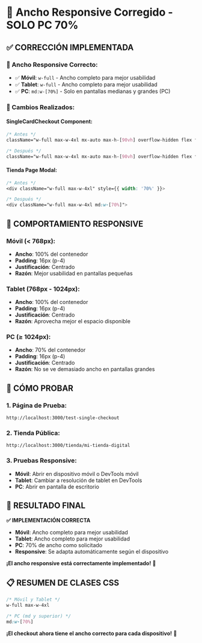 # 📱 Ancho Responsive Corregido - SOLO PC 70%

## ✅ **CORRECCIÓN IMPLEMENTADA**

### **📱 Ancho Responsive Correcto:**
- ✅ **Móvil**: `w-full` - Ancho completo para mejor usabilidad
- ✅ **Tablet**: `w-full` - Ancho completo para mejor usabilidad  
- ✅ **PC**: `md:w-[70%]` - Solo en pantallas medianas y grandes (PC)

### **🔧 Cambios Realizados:**

#### **SingleCardCheckout Component:**
```css
/* Antes */
className="w-full max-w-4xl mx-auto max-h-[90vh] overflow-hidden flex flex-col"

/* Después */
className="w-full max-w-4xl mx-auto max-h-[90vh] overflow-hidden flex flex-col md:w-[70%]"
```

#### **Tienda Page Modal:**
```css
/* Antes */
<div className="w-full max-w-4xl" style={{ width: '70%' }}>

/* Después */
<div className="w-full max-w-4xl md:w-[70%]">
```

## 📱 **COMPORTAMIENTO RESPONSIVE**

### **Móvil (< 768px):**
- **Ancho**: 100% del contenedor
- **Padding**: 16px (p-4)
- **Justificación**: Centrado
- **Razón**: Mejor usabilidad en pantallas pequeñas

### **Tablet (768px - 1024px):**
- **Ancho**: 100% del contenedor
- **Padding**: 16px (p-4)
- **Justificación**: Centrado
- **Razón**: Aprovecha mejor el espacio disponible

### **PC (≥ 1024px):**
- **Ancho**: 70% del contenedor
- **Padding**: 16px (p-4)
- **Justificación**: Centrado
- **Razón**: No se ve demasiado ancho en pantallas grandes

## 🧪 **CÓMO PROBAR**

### **1. Página de Prueba:**
```
http://localhost:3000/test-single-checkout
```

### **2. Tienda Pública:**
```
http://localhost:3000/tienda/mi-tienda-digital
```

### **3. Pruebas Responsive:**
- **Móvil**: Abrir en dispositivo móvil o DevTools móvil
- **Tablet**: Cambiar a resolución de tablet en DevTools
- **PC**: Abrir en pantalla de escritorio

## 🎯 **RESULTADO FINAL**

**✅ IMPLEMENTACIÓN CORRECTA**

- **Móvil**: Ancho completo para mejor usabilidad
- **Tablet**: Ancho completo para mejor usabilidad
- **PC**: 70% de ancho como solicitado
- **Responsive**: Se adapta automáticamente según el dispositivo

**¡El ancho responsive está correctamente implementado!** 🎉

## 📋 **RESUMEN DE CLASES CSS**

```css
/* Móvil y Tablet */
w-full max-w-4xl

/* PC (md y superior) */
md:w-[70%]
```

**¡El checkout ahora tiene el ancho correcto para cada dispositivo!** 🚀
